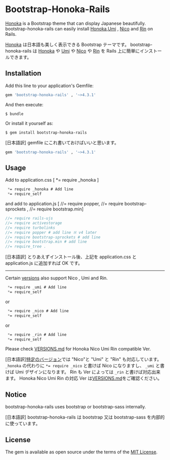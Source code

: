 # Bootstrap-Honoka-Rails

[Honoka](https://github.com/windyakin/Honoka) is a Bootstrap theme that can display Japanese beautifully.
bootstrap-honoka-rails can easily install [Honoka](https://github.com/windyakin/Honoka),[Umi](https://ysakasin.github.io/Umi/) , [Nico](https://nico.kubosho.com/) and [Rin](https://rinhoshizo.la/) on Rails.

[Honoka](https://github.com/windyakin/Honoka) は日本語も美しく表示できる Bootstrap テーマです。
bootstrap-honoka-rails は [Honoka](https://github.com/windyakin/Honoka) や [Umi](https://ysakasin.github.io/Umi/) や [Nico](https://nico.kubosho.com/) や [Rin](https://rinhoshizo.la/) を Rails 上に簡単にインストールできます。

## Installation

Add this line to your application's Gemfile:

```ruby
gem 'bootstrap-honoka-rails' , '~>4.3.1'
```

And then execute:

    $ bundle

Or install it yourself as:

    $ gem install bootstrap-honoka-rails

[日本語訳]
gemfile にこれ書いておけばいいと思います。

```ruby
gem 'bootstrap-honoka-rails' , '~>4.3.1'
```

## Usage

Add to application.css [ *= require _honoka ]

```css app/assets/stylesheets/application.css
 *= require _honoka # Add line
 *= require_self
```

and add to application.js [ //= require popper, //= require bootstrap-sprockets , //= require bootstrap.min]

```js app/assets/javascripts/application.js
//= require rails-ujs
//= require activestorage
//= require turbolinks
//= require popper # add line ※ v4 later
//= require bootstrap-sprockets # add line
//= require bootstrap.min # add line
//= require_tree .
```

[日本語訳]
とりあえずインストール後、上記を application.css と application.js に追加すれば OK です。

---

Certain [versions](VERSIONS.md) also support Nico , Umi and Rin.

```css app/assets/stylesheets/application.css
 *= require _umi # Add line
 *= require_self
```

or

```css app/assets/stylesheets/application.css
 *= require _nico # Add line
 *= require_self
```

or

```css app/assets/stylesheets/application.css
 *= require _rin # Add line
 *= require_self
```

Please check [VERSIONS.md](VERSIONS.md) for Honoka Nico Umi Rin compatible Ver.

[日本語訳][特定のバージョン](VERSIONS.md)では "Nico"と "Umi" と "Rin" も対応しています。
`_honoka` の代わりに `*= require _nico` と書けば Nico になりますし、 `_umi` と書けば Umi デザインになります。
Rin も Ver によっては `_rin` と書けば対応出来ます。
Honoka Nico Umi Rin の対応 Ver は[VERSIONS.md](VERSIONS.md)をご確認ください。

## Notice

bootstrap-honoka-rails uses bootstrap or bootstrap-sass internally.

[日本語訳]
bootstrap-honoka-rails は bootstrap 又は bootstrap-sass を内部的に使っています。

## License

The gem is available as open source under the terms of the [MIT License](https://opensource.org/licenses/MIT).
